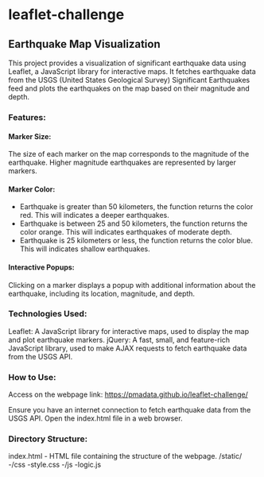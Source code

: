 # leaflet-challenge

## Earthquake Map Visualization

This project provides a visualization of significant earthquake data using Leaflet, a JavaScript library for interactive maps. It fetches earthquake data from the USGS (United States Geological Survey) Significant Earthquakes feed and plots the earthquakes on the map based on their magnitude and depth.

### Features:

#### Marker Size: 
The size of each marker on the map corresponds to the magnitude of the earthquake. Higher magnitude earthquakes are represented by larger markers.
#### Marker Color: 
- Earthquake is greater than 50 kilometers, the function returns the color red. This will indicates a deeper earthquakes.
- Earthquake is between 25 and 50 kilometers, the function returns the color orange. This will indicates earthquakes of moderate depth.
- Earthquake is 25 kilometers or less, the function returns the color blue. This will indicates shallow earthquakes.

#### Interactive Popups: 
Clicking on a marker displays a popup with additional information about the earthquake, including its location, magnitude, and depth.

### Technologies Used:

Leaflet: A JavaScript library for interactive maps, used to display the map and plot earthquake markers.
jQuery: A fast, small, and feature-rich JavaScript library, used to make AJAX requests to fetch earthquake data from the USGS API.

### How to Use:
Access on the webpage link: https://pmadata.github.io/leaflet-challenge/

Ensure you have an internet connection to fetch earthquake data from the USGS API.
Open the index.html file in a web browser.

### Directory Structure:

index.html - HTML file containing the structure of the webpage.
/static/
  -/css
  -style.css
  -/js
  -logic.js

